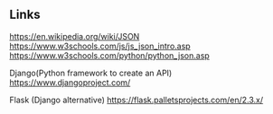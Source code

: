 ## Links

https://en.wikipedia.org/wiki/JSON
https://www.w3schools.com/js/js_json_intro.asp
https://www.w3schools.com/python/python_json.asp

Django(Python framework to create an API)
https://www.djangoproject.com/

Flask (Django alternative)
https://flask.palletsprojects.com/en/2.3.x/